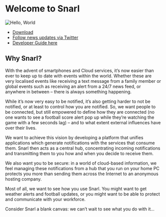 

# Welcome to Snarl

![Hello, World](http://fullphat.net/docs/dev/hello_devs.png)

- [Download](https://sourceforge.net/projects/snarlwin/files/Snarl/R5/Release/)  
- [Follow news updates via Twitter](https://twitter.com/tweetSnarl)  
- [Developer Guide here](http://fullphat.github.io/snarl/)

## Why Snarl?

With the advent of smartphones and Cloud services, it’s now easier than ever to keep up to date with events within the world.  Whether these are very localised events like receiving a text message from a family member or global events such as receiving an alert from a 24/7 news feed, or anywhere in between – there is always something happening.

While it’s now very easy to be notified, it’s also getting harder to not be notified, or at least to control how you are notified.  So, we want people to be connected, but still empowered to define how they are connected (no one wants to see a football score alert pop up while they’re watching the game with a few seconds lag) – and to what extent external influences have over their lives.

We want to achieve this vision by developing a platform that unifies applications which generate notifications with the services that consume them.  Snarl then acts as a central hub, concentrating incoming notifications and transmitting them to you how and when you decide to receive them.

We also want you to be secure: in a world of cloud-based information, we feel managing these notifications from a hub that you run on your home PC protects you more than sending them across the Internet to an anonymous hosting company.

Most of all, we want to see how you use Snarl.  You might want to get weather alerts and football updates, or you might want to be able to protect and communicate with your workforce.

Consider Snarl a blank canvas: we can’t wait to see what you do with it…
